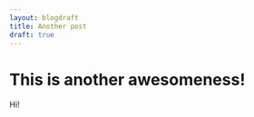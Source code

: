 ```yaml
---
layout: blogdraft
title: Another post
draft: true
---
```


This is another awesomeness!
============================

Hi!